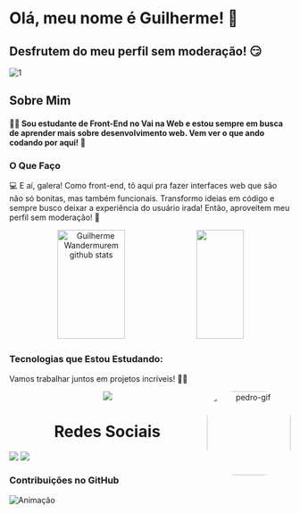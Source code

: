 # Olá, meu nome é Guilherme! 👋
## Desfrutem do meu perfil sem moderação! 😏

 ![1](https://user-images.githubusercontent.com/74038190/225813708-98b745f2-7d22-48cf-9150-083f1b00d6c9.gif)

 ## Sobre Mim
#### 🧑‍💻 Sou estudante de Front-End no Vai na Web e estou sempre em busca de aprender mais sobre desenvolvimento web. Vem ver o que ando codando por aqui! 🚀

### O Que Faço

💻 E aí, galera! Como front-end, tô aqui pra fazer interfaces web que são não só bonitas, mas também funcionais. Transformo ideias em código e sempre busco deixar a experiência do usuário irada! Então, aproveitem meu perfil sem moderação! 🚀

<div align="center">  
  <img width="49%" height="195px" src="https://github-readme-stats.vercel.app/api?username=GuilhermeWandermurem07&show_icons=true&count_private=true&hide_border=true&title_color=84b6f4&icon_color=84b6f4&text_color=c9d1d9&bg_color=0d1117" alt="Guilherme Wandermurem github stats"/> 
  <img width="41%" height="195px" src="https://github-readme-stats.vercel.app/api/top-langs/?username=GuilhermeWandermurem07&layout=compact&hide_border=true&title_color=84b6f4&text_color=c9d1d9&bg_color=0d1117" />
</div>

### Tecnologias que Estou Estudando:

Vamos trabalhar juntos em projetos incríveis! 👨‍💻

   <p align="center">
  <a href="https://go-skill-icons.vercel.app/">
<img src="https://skillicons.dev/icons?i=html,css,js,nodejs,react,vue,netlify,"/>
  </a>
 <img align="right" alt="pedro-gif" height="150" style="border-radius:50px;" src="https://i.pinimg.com/originals/8c/b4/88/8cb48892e3fa929efdab85b19eb31c90.gif">
</p>

### 
<h1 align="center">Redes Sociais</h1>

<a href="https://www.instagram.com/crf_guichapo/" target="_blank"><img src="https://img.shields.io/badge/-Instagram-%23E4405F?style=for-the-badge&logo=instagram&logoColor=white" target="_blank"></a>
<a href="https://www.linkedin.com/in/guilherme-corr%C3%AAa-b7714935b/" target="_blank"><img src="https://img.shields.io/badge/-LinkedIn-%230077B5?style=for-the-badge&logo=linkedin&logoColor=white" target="_blank"></a>

### Contribuições no GitHub
![Animação](https://github.com/LuigiGF/LuigiGF/blob/output/github-contribution-grid-snake.svg)


